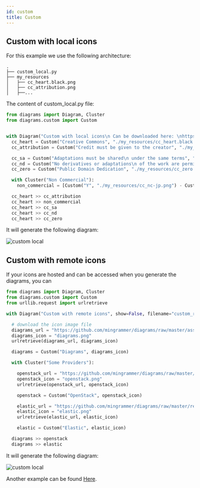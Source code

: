 ```yaml
---
id: custom
title: Custom
---
```


## Custom with local icons

For this example we use the following architecture:

```
.
├── custom_local.py
├── my_resources
│   ├── cc_heart.black.png
│   ├── cc_attribution.png
│   ├──...
```

The content of custom_local.py file:

```python
from diagrams import Diagram, Cluster
from diagrams.custom import Custom


with Diagram("Custom with local icons\n Can be downloaded here: \nhttps://creativecommons.org/about/downloads/", show=False, filename="custom_local", direction="LR"):
  cc_heart = Custom("Creative Commons", "./my_resources/cc_heart.black.png")
  cc_attribution = Custom("Credit must be given to the creator", "./my_resources/cc_attribution.png")

  cc_sa = Custom("Adaptations must be shared\n under the same terms", "./my_resources/cc_sa.png")
  cc_nd = Custom("No derivatives or adaptations\n of the work are permitted", "./my_resources/cc_nd.png")
  cc_zero = Custom("Public Domain Dedication", "./my_resources/cc_zero.png")

  with Cluster("Non Commercial"):
    non_commercial = [Custom("Y", "./my_resources/cc_nc-jp.png") - Custom("E", "./my_resources/cc_nc-eu.png") - Custom("S", "./my_resources/cc_nc.png")]

  cc_heart >> cc_attribution
  cc_heart >> non_commercial
  cc_heart >> cc_sa
  cc_heart >> cc_nd
  cc_heart >> cc_zero
```

It will generate the following diagram:

![custom local](/img/custom_local.png)


## Custom with remote icons

If your icons are hosted and can be accessed when you generate the diagrams, you can

```python
from diagrams import Diagram, Cluster
from diagrams.custom import Custom
from urllib.request import urlretrieve

with Diagram("Custom with remote icons", show=False, filename="custom_remote", direction="LR"):

  # download the icon image file
  diagrams_url = "https://github.com/mingrammer/diagrams/raw/master/assets/img/diagrams.png"
  diagrams_icon = "diagrams.png"
  urlretrieve(diagrams_url, diagrams_icon)

  diagrams = Custom("Diagrams", diagrams_icon)

  with Cluster("Some Providers"):

    openstack_url = "https://github.com/mingrammer/diagrams/raw/master/resources/openstack/openstack.png"
    openstack_icon = "openstack.png"
    urlretrieve(openstack_url, openstack_icon)

    openstack = Custom("OpenStack", openstack_icon)

    elastic_url = "https://github.com/mingrammer/diagrams/raw/master/resources/elastic/saas/elastic.png"
    elastic_icon = "elastic.png"
    urlretrieve(elastic_url, elastic_icon)

    elastic = Custom("Elastic", elastic_icon)

  diagrams >> openstack
  diagrams >> elastic
```

It will generate the following diagram:

![custom local](/img/custom_remote.png)


Another example can be found [Here](https://diagrams.mingrammer.com/docs/getting-started/examples#rabbitmq-consumers-with-custom-nodes).
